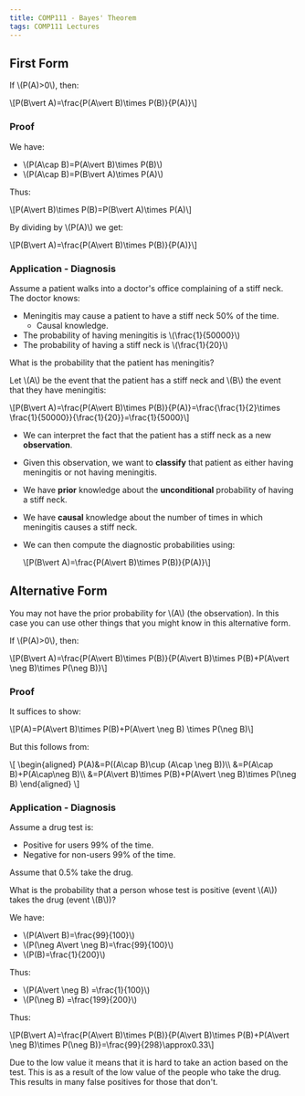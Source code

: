 ```yaml
---
title: COMP111 - Bayes' Theorem
tags: COMP111 Lectures
---
```

## First Form
If &#92;(P(A)>0&#92;), then:

&#92;[P(B&#92;vert A)=&#92;frac{P(A&#92;vert B)&#92;times P(B)}{P(A)}&#92;]

### Proof
We have:

* &#92;(P(A&#92;cap B)=P(A&#92;vert B)&#92;times P(B)&#92;)
* &#92;(P(A&#92;cap B)=P(B&#92;vert A)&#92;times P(A)&#92;)

Thus:

&#92;[P(A&#92;vert B)&#92;times P(B)=P(B&#92;vert A)&#92;times P(A)&#92;]

By dividing by &#92;(P(A)&#92;) we get:

&#92;[P(B&#92;vert A)=&#92;frac{P(A&#92;vert B)&#92;times P(B)}{P(A)}&#92;]

### Application - Diagnosis
Assume a patient walks into a doctor's office complaining of a stiff neck. The doctor knows:

* Meningitis may cause a patient to have a stiff neck 50% of the time.
	* Causal knowledge.
* The probability of having meningitis is &#92;(&#92;frac{1}{50000}&#92;)
* The probability of having a stiff neck is &#92;(&#92;frac{1}{20}&#92;)

What is the probability that the patient has meningitis?

Let &#92;(A&#92;) be the event that the patient has a stiff neck and &#92;(B&#92;) the event that they have meningitis:

&#92;[P(B&#92;vert A)=&#92;frac{P(A&#92;vert B)&#92;times P(B)}{P(A)}=&#92;frac{&#92;frac{1}{2}&#92;times &#92;frac{1}{50000}}{&#92;frac{1}{20}}=&#92;frac{1}{5000}&#92;]

* We can interpret the fact that the patient has a stiff neck as a new **observation**.
* Given this observation, we want to **classify** that patient as either having meningitis or not having meningitis.
* We have **prior** knowledge about the **unconditional** probability of having a stiff neck.
* We have **causal** knowledge about the number of times in which meningitis causes a stiff neck.
* We can then compute the diagnostic probabilities using: 

	&#92;[P(B&#92;vert A)=&#92;frac{P(A&#92;vert B)&#92;times P(B)}{P(A)}&#92;]
	
## Alternative Form
You may not have the prior probability for &#92;(A&#92;) (the observation). In this case you can use other things that you might know in this alternative form.

If &#92;(P(A)>0&#92;), then:

&#92;[P(B&#92;vert A)=&#92;frac{P(A&#92;vert B)&#92;times P(B)}{P(A&#92;vert B)&#92;times P(B)+P(A&#92;vert &#92;neg B)&#92;times P(&#92;neg B)}&#92;]

### Proof
It suffices to show:

&#92;[P(A)=P(A&#92;vert B)&#92;times P(B)+P(A&#92;vert &#92;neg B) &#92;times P(&#92;neg B)&#92;]

But this follows from:

&#92;[
&#92;begin{aligned}
P(A)&=P((A&#92;cap B)&#92;cup (A&#92;cap &#92;neg B))&#92;&#92;
&=P(A&#92;cap B)+P(A&#92;cap&#92;neg B)&#92;&#92;
&=P(A&#92;vert B)&#92;times P(B)+P(A&#92;vert &#92;neg B)&#92;times P(&#92;neg B)
&#92;end{aligned}
&#92;]

### Application - Diagnosis
Assume a drug test is:

* Positive for users 99% of the time.
* Negative for non-users 99% of the time.

Assume that 0.5% take the drug.

What is the probability that a person whose test is positive (event &#92;(A&#92;)) takes the drug (event &#92;(B&#92;))?

We have:

* &#92;(P(A&#92;vert B)=&#92;frac{99}{100}&#92;)
* &#92;(P(&#92;neg A&#92;vert &#92;neg B)=&#92;frac{99}{100}&#92;)
* &#92;(P(B)=&#92;frac{1}{200}&#92;)

Thus:

* &#92;(P(A&#92;vert &#92;neg B) =&#92;frac{1}{100}&#92;)
* &#92;(P(&#92;neg B) =&#92;frac{199}{200}&#92;)

Thus:

&#92;[P(B&#92;vert A)=&#92;frac{P(A&#92;vert B)&#92;times P(B)}{P(A&#92;vert B)&#92;times P(B)+P(A&#92;vert &#92;neg B)&#92;times P(&#92;neg B)}=&#92;frac{99}{298}&#92;approx0.33&#92;]

Due to the low value it means that it is hard to take an action based on the test. This is as a result of the low value of the people who take the drug. This results in many false positives for those that don't.
